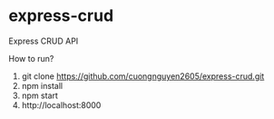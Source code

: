 # express-crud
Express CRUD API

How to run?

1. git clone https://github.com/cuongnguyen2605/express-crud.git
2. npm install
3. npm start
4. http://localhost:8000

